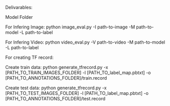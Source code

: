 Delivarables:

Model Folder

For Infering Image: python image_eval.py -I path-to-image -M path-to-model -L path-to-label

For Infering Video: python video_eval.py -V path-to-video -M path-to-model -L path-to-label

For creating TF record:

Create train data:
python generate_tfrecord.py -x [PATH_TO_TRAIN_IMAGES_FOLDER] -l [PATH_TO_label_map.pbtxt] -o [PATH_TO_ANNOTATIONS_FOLDER]/train.record

Create test data:
python generate_tfrecord.py -x [PATH_TO_TEST_IMAGES_FOLDER] -l [PATH_TO_label_map.pbtxt] -o [PATH_TO_ANNOTATIONS_FOLDER]/test.record

